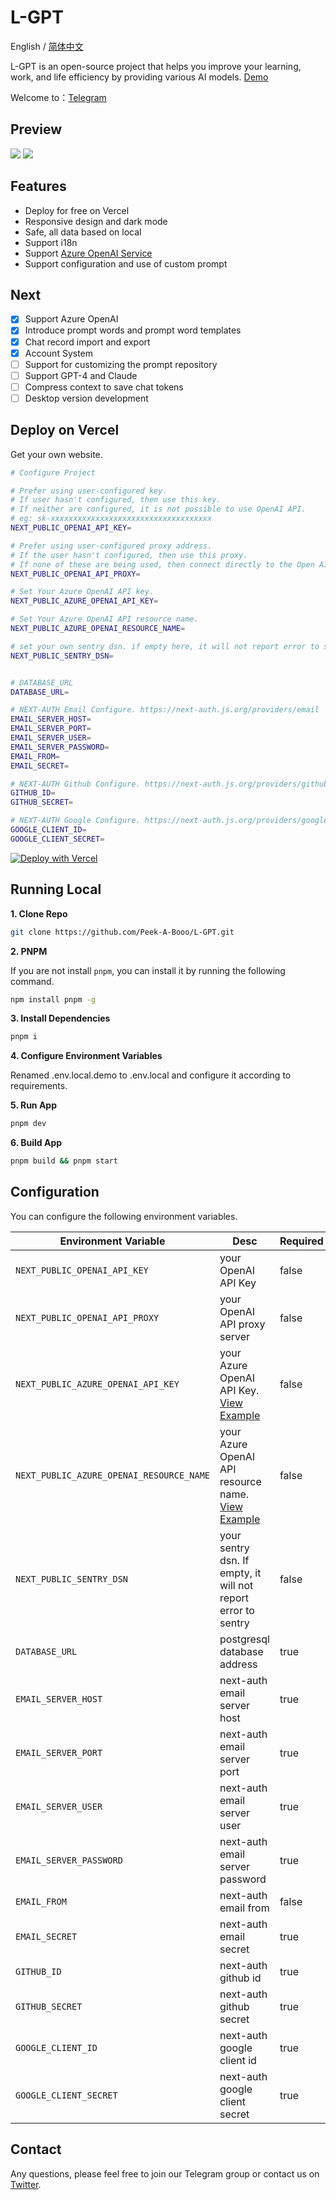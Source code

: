 # L-GPT

English / [简体中文](./README_CN.md)

L-GPT is an open-source project that helps you improve your learning, work, and life efficiency by providing various AI models. [Demo](https://gpt.ltopx.com)

Welcome to：[Telegram](https://t.me/+7fLJJoGV_bJhYTk1)

## Preview

<img src="./public/screenshots/screenshot-pc.png">

<img src="./public/screenshots/screenshot-m.png">

## Features

- Deploy for free on Vercel
- Responsive design and dark mode
- Safe, all data based on local
- Support i18n
- Support [Azure OpenAI Service](./azure.md)
- Support configuration and use of custom prompt

## Next

- [x] Support Azure OpenAI
- [x] Introduce prompt words and prompt word templates
- [x] Chat record import and export
- [x] Account System
- [ ] Support for customizing the prompt repository
- [ ] Support GPT-4 and Claude
- [ ] Compress context to save chat tokens
- [ ] Desktop version development

## Deploy on Vercel

Get your own website.

```bash
# Configure Project

# Prefer using user-configured key.
# If user hasn't configured, then use this key.
# If neither are configured, it is not possible to use OpenAI API.
# eg: sk-xxxxxxxxxxxxxxxxxxxxxxxxxxxxxxxxxxxx
NEXT_PUBLIC_OPENAI_API_KEY=

# Prefer using user-configured proxy address.
# If the user hasn't configured, then use this proxy.
# If none of these are being used, then connect directly to the Open AI official address: https://api.openai.com.
NEXT_PUBLIC_OPENAI_API_PROXY=

# Set Your Azure OpenAI API key.
NEXT_PUBLIC_AZURE_OPENAI_API_KEY=

# Set Your Azure OpenAI API resource name.
NEXT_PUBLIC_AZURE_OPENAI_RESOURCE_NAME=

# set your own sentry dsn. if empty here, it will not report error to sentry
NEXT_PUBLIC_SENTRY_DSN=


# DATABASE_URL
DATABASE_URL=

# NEXT-AUTH Email Configure. https://next-auth.js.org/providers/email
EMAIL_SERVER_HOST=
EMAIL_SERVER_PORT=
EMAIL_SERVER_USER=
EMAIL_SERVER_PASSWORD=
EMAIL_FROM=
EMAIL_SECRET=

# NEXT-AUTH Github Configure. https://next-auth.js.org/providers/github
GITHUB_ID=
GITHUB_SECRET=

# NEXT-AUTH Google Configure. https://next-auth.js.org/providers/google
GOOGLE_CLIENT_ID=
GOOGLE_CLIENT_SECRET=
```

[![Deploy with Vercel](https://vercel.com/button)](https://vercel.com/new/clone?repository-url=https://github.com/Peek-A-Booo/L-GPT&env=NEXT_PUBLIC_OPENAI_API_KEY&env=NEXT_PUBLIC_OPENAI_API_PROXY&env=NEXT_PUBLIC_AZURE_OPENAI_API_KEY&env=NEXT_PUBLIC_AZURE_OPENAI_RESOURCE_NAME&env=NEXT_PUBLIC_SENTRY_DSN&env=DATABASE_URL&env=EMAIL_SERVER_HOST&env=EMAIL_SERVER_PORT&env=EMAIL_SERVER_USER&env=EMAIL_SERVER_PASSWORD&env=EMAIL_FROM&env=EMAIL_SECRET&env=GITHUB_ID&env=GITHUB_SECRET&env=GOOGLE_CLIENT_ID&env=GOOGLE_CLIENT_SECRET)

## Running Local

**1. Clone Repo**

```bash
git clone https://github.com/Peek-A-Booo/L-GPT.git
```

**2. PNPM**

If you are not install `pnpm`, you can install it by running the following command.

```bash
npm install pnpm -g
```

**3. Install Dependencies**

```bash
pnpm i
```

**4. Configure Environment Variables**

Renamed .env.local.demo to .env.local and configure it according to requirements.

**5. Run App**

```bash
pnpm dev
```

**6. Build App**

```bash
pnpm build && pnpm start
```

## Configuration

You can configure the following environment variables.

| Environment Variable                     | Desc                                                            | Required | Default                  |
| ---------------------------------------- | --------------------------------------------------------------- | -------- | ------------------------ |
| `NEXT_PUBLIC_OPENAI_API_KEY`             | your OpenAI API Key                                             | false    |                          |
| `NEXT_PUBLIC_OPENAI_API_PROXY`           | your OpenAI API proxy server                                    | false    | `https://api.openai.com` |
| `NEXT_PUBLIC_AZURE_OPENAI_API_KEY`       | your Azure OpenAI API Key. [View Example](./azure.md)           | false    |                          |
| `NEXT_PUBLIC_AZURE_OPENAI_RESOURCE_NAME` | your Azure OpenAI API resource name. [View Example](./azure.md) | false    |                          |
| `NEXT_PUBLIC_SENTRY_DSN`                 | your sentry dsn. If empty, it will not report error to sentry   | false    |                          |
| `DATABASE_URL`                           | postgresql database address                                     | true     |                          |
| `EMAIL_SERVER_HOST`                      | next-auth email server host                                     | true     |                          |
| `EMAIL_SERVER_PORT`                      | next-auth email server port                                     | true     |                          |
| `EMAIL_SERVER_USER`                      | next-auth email server user                                     | true     |                          |
| `EMAIL_SERVER_PASSWORD`                  | next-auth email server password                                 | true     |                          |
| `EMAIL_FROM`                             | next-auth email from                                            | false    |                          |
| `EMAIL_SECRET`                           | next-auth email secret                                          | true     |                          |
| `GITHUB_ID`                              | next-auth github id                                             | true     |                          |
| `GITHUB_SECRET`                          | next-auth github secret                                         | true     |                          |
| `GOOGLE_CLIENT_ID`                       | next-auth google client id                                      | true     |                          |
| `GOOGLE_CLIENT_SECRET`                   | next-auth google client secret                                  | true     |                          |

## Contact

Any questions, please feel free to join our Telegram group or contact us on [Twitter](https://twitter.com/peekbomb).
